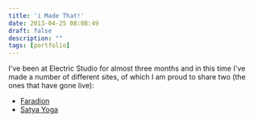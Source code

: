```yaml
---
title: 'i Made That!'
date: 2013-04-25 08:08:49
draft: false
description: ""
tags: [portfolio]
---
```


I've been at Electric Studio for almost three months and in this time I've made a number of different sites, of which I am proud to share two (the ones that have gone live):

*   [Faradion](http://www.faradion.co.uk/)
*   [Satya Yoga](http://www.satyayoga.co.uk)